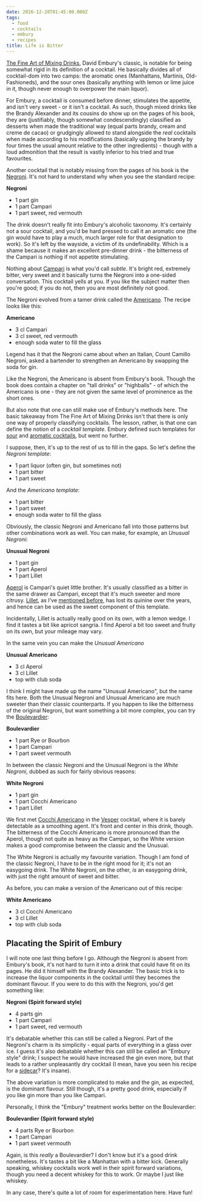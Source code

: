 ```yaml
---
date: 2016-12-28T01:45:00.000Z
tags:
  - food
  - cocktails
  - embury
  - recipes
title: Life is Bitter
---
```


[The Fine Art of Mixing Drinks][1], David Embury's classic, is notable for
being somewhat rigid in its definition of a cocktail.  He basically divides
all of cocktail-dom into two camps: the aromatic ones (Manhattans, Martinis,
Old-Fashioneds), and the sour ones (basically anything with lemon or lime
juice in it, though never enough to overpower the main liquor).

For Embury, a cocktail is consumed before dinner, stimulates the appetite,
and isn't very sweet - or it isn't a cocktail.  As such, though mixed drinks
like the Brandy Alexander and its cousins do show up on the pages of his
book, they are (justifiably, though somewhat condescendingly) classified as
desserts when made the traditional way (equal parts brandy, cream and creme
de cacao) or grudgingly allowed to stand alongside the *real* cocktails when
made according to his modifications (basically upping the brandy by four
times the usual amount relative to the other ingredients) - though with a
loud admonition that the result is vastly inferior to his tried and true
favourites.

Another cocktail that is notably missing from the pages of his book is the
[Negroni][2].  It's not hard to understand why when you see the standard
recipe:

**Negroni**

 * 1 part gin
 * 1 part Campari
 * 1 part sweet, red vermouth

The drink doesn't really fit into Embury's alcoholic taxonomy.  It's
certainly not a sour cocktail, and you'd be hard pressed to call it an
aromatic one (the gin would have to play a much, much larger role for that
designation to work).  So it's left by the wayside, a victim of its
undefinability.  Which is a shame because it makes an excellent pre-dinner
drink - the bitterness of the Campari is nothing if not appetite
stimulating.

Nothing about [Campari][3] is what you'd call *subtle*.  It's bright red,
extremely bitter, very sweet and it basically turns the Negroni into a
one-sided conversation. This cocktail yells at you.  If you like the subject
matter then you're good; if you do not, then you are most definitely not
good.

The Negroni evolved from a tamer drink called the [Americano][4].  The
recipe looks like this:

**Americano**

 * 3 cl Campari
 * 3 cl sweet, red vermouth
 * enough soda water to fill the glass

Legend has it that the Negroni came about when an Italian, Count Camillo
Negroni, asked a bartender to strengthen an Americano by swapping the soda
for gin.

Like the Negroni, the Americano is absent from Embury's book.  Though the
book does contain a chapter on "tall drinks" or "highballs" - of which the
Americano is one - they are not given the same level of prominence as the
short ones.

But also note that one can still make use of Embury's methods here.  The
basic takeaway from The Fine Art of Mixing Drinks isn't that there is only
one way of properly classifying cocktails.  The lesson, rather, is that one
can define the notion of a *cocktail template*.  Embury defined such
templates for [sour][11] and [aromatic cocktails][12], but went no further.

I suppose, then, it's up to the rest of us to fill in the gaps. So let's
define the *Negroni template*:

 * 1 part liquor (often gin, but sometimes not)
 * 1 part bitter
 * 1 part sweet
 
And the *Americano template*:

 * 1 part bitter
 * 1 part sweet
 * enough soda water to fill the glass
 
Obviously, the classic Negroni and Americano fall into those patterns but
other combinations work as well.  You can make, for example, an *Unusual
Negroni*:

**Unusual Negroni**

 * 1 part gin
 * 1 part Aperol
 * 1 part Lillet

[Aperol][5] is Campari's quiet little brother.  It's usually classified as a
bitter in the same drawer as Campari, except that it's much sweeter and more
citrusy.  [Lillet][6], as I've [mentioned before][7], has lost its quinine
over the years, and hence can be used as the sweet component of this
template.

Incidentally, Lillet is actually really good on its own, with a lemon wedge.
I find it tastes a bit like apricot sangria.  I find Aperol a bit too sweet
and fruity on its own, but your mileage may vary.

In the same vein you can make the *Unusual Americano*

**Unusual Americano**

 * 3 cl Aperol
 * 3 cl Lillet
 * top with club soda

I think I might have made up the name "Unusual Americano", but the name fits
here.  Both the Unusual Negroni and Unusual Americano are much sweeter than
their classic counterparts.  If you happen to like the bitterness of the
original Negroni, but want something a bit more complex, you can try the
[Boulevardier][8]:

**Boulevardier**

 * 1 part Rye or Bourbon
 * 1 part Campari
 * 1 part sweet vermouth

In between the classic Negroni and the Unusual Negroni is the *White
Negroni*, dubbed as such for fairly obvious reasons:

**White Negroni**
 
 * 1 part gin
 * 1 part Cocchi Americano
 * 1 part Lillet

We first met [Cocchi Americano][9] in the [Vesper][10] cocktail, where it is
barely detectable as a smoothing agent.  It's front and center in this
drink, though.  The bitterness of the Cocchi Americano is more pronounced
than the Aperol, though not quite as heavy as the Campari, so the White
version makes a good compromise between the classic and the Unusual.

The White Negroni is actually my favourite variation.  Though I am fond of
the classic Negroni, I have to be in the right mood for it; it's not an
easygoing drink.  The White Negroni, on the other, *is* an easygoing drink,
with just the right amount of sweet and bitter.

As before, you can make a version of the Americano out of this recipe:

**White Americano**

 * 3 cl  Cocchi Americano
 * 3 cl  Lillet
 * top with club soda

## Placating the Spirit of Embury

I will note one last thing before I go. Although the Negroni is absent from
Embury's book, it's not hard to turn it into a drink that could have fit on
its pages.  He did it himself with the Brandy Alexander. The basic trick is
to increase the liquor components in the cocktail until they becomes the
dominant flavour.  If you were to do this with the Negroni, you'd get
something like:

**Negroni (Spirit forward style)**

 * 4 parts gin
 * 1 part Campari
 * 1 part sweet, red vermouth

It's debatable whether this can still be called a Negroni.  Part of the
Negroni's charm is its simplicity - equal parts of everything in a glass
over ice.  I guess it's also debatable whether this can still be called an
"Embury style" drink; I suspect he would have increased the gin even more,
but that leads to a rather unpleasantly dry cocktail (I mean, have you seen
his recipe for a [sidecar][13]?  It's insane).

The above variation is more complicated to make and the gin, as expected, is
the dominant flavour.  Still though, it's a pretty good drink, especially if
you like gin more than you like Campari.

Personally, I think the "Embury" treatment works better on the Boulevardier:

**Boulevardier (Spirit forward style)**

 * 4 parts Rye or Bourbon
 * 1 part Campari
 * 1 part sweet vermouth

Again, is this *really* a Boulevardier?  I don't know but it's a good drink
nonetheless. It's tastes a bit like a Manhattan with a bitter kick. Generally
speaking, whiskey cocktails work well in their spirit forward variations,
though you need a decent whiskey for this to work.  Or maybe I just like
whiskey.

In any case, there's quite a lot of room for experimentation here.  Have
fun!

[1]: https://en.wikipedia.org/wiki/The_Fine_Art_of_Mixing_Drinks
[2]: https://en.wikipedia.org/wiki/Negroni
[3]: https://en.wikipedia.org/wiki/Campari
[4]: https://en.wikipedia.org/wiki/Americano_(cocktail)
[5]: https://en.wikipedia.org/wiki/Aperol
[6]: https://en.wikipedia.org/wiki/Lillet
[7]: /2016/12/22/vesper
[8]: https://en.wikipedia.org/wiki/Boulevardier_(cocktail)
[9]: https://en.wikipedia.org/wiki/Cocchi_Americano
[10]: /2016/12/22/vesper
[11]: /2014/12/22/more-sour-cocktails
[12]: /2014/12/23/aromatic-cocktails
[13]: https://en.wikipedia.org/wiki/Sidecar_(cocktail)
